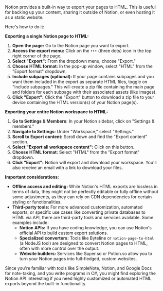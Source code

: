 Notion provides a built-in way to export your pages to HTML. This is useful for backing up your content, sharing it outside of Notion, or even hosting it as a static website.

Here's how to do it:

**Exporting a single Notion page to HTML:**

1.  **Open the page:** Go to the Notion page you want to export.
2.  **Access the export menu:** Click on the `•••` (three dots) icon in the top right corner of the page.
3.  **Select "Export":** From the dropdown menu, choose "Export."
4.  **Choose HTML format:** In the pop-up window, select "HTML" from the "Export format" dropdown.
5.  **Include subpages (optional):** If your page contains subpages and you want them included in the export as separate HTML files, toggle on "Include subpages." This will create a zip file containing the main page and folders for each subpage with their associated assets (like images).
6.  **Click "Export":** Click the "Export" button to download a zip file to your device containing the HTML version(s) of your Notion page(s).

**Exporting your entire Notion workspace to HTML:**

1.  **Go to Settings & Members:** In your Notion sidebar, click on "Settings & members."
2.  **Navigate to Settings:** Under "Workspace," select "Settings."
3.  **Scroll to Export content:** Scroll down and find the "Export content" section.
4.  **Select "Export all workspace content":** Click on this button.
5.  **Choose HTML format:** Select "HTML" from the "Export format" dropdown.
6.  **Click "Export":** Notion will export and download your workspace. You'll also receive an email with a link to download your files.

**Important considerations:**

* **Offline access and editing:** While Notion's HTML exports are lossless in terms of data, they might not be perfectly editable or fully offline without some adjustments, as they can rely on CDN dependencies for certain styling or functionalities.
* **Third-party tools:** For more advanced customization, automated exports, or specific use cases like converting private databases to HTML via API, there are third-party tools and services available. Some examples include:
    * **Notion APIs:** If you have coding knowledge, you can use Notion's official API to build custom export solutions.
    * **Specialized converters:** Tools like Byteline or `notion-page-to-html` (a NodeJS tool) are designed to convert Notion pages to HTML, often with more control over the output.
    * **Website builders:** Services like Super.so or Potion.so allow you to turn your Notion pages into full-fledged, custom websites.

Since you're familiar with tools like SimpleNote, Notion, and Google Docs for note-taking, and you write programs in C#, you might find exploring the Notion API interesting if you need highly customized or automated HTML exports beyond the built-in functionality.